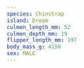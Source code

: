 ```yaml
---
species: Chinstrap
island: Dream
culmen_length_mm: 52
culmen_depth_mm: 19
flipper_length_mm: 197
body_mass_g: 4150
sex: MALE
---
```

